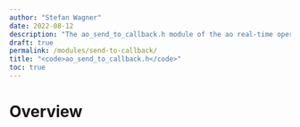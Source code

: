 ```yaml
---
author: "Stefan Wagner"
date: 2022-08-12
description: "The ao_send_to_callback.h module of the ao real-time operating system."
draft: true
permalink: /modules/send-to-callback/
title: "<code>ao_send_to_callback.h</code>"
toc: true
---
```


# Overview
